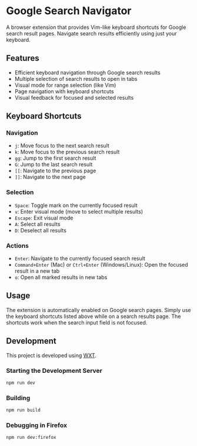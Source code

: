 # Google Search Navigator

A browser extension that provides Vim-like keyboard shortcuts for Google search result pages. Navigate search results efficiently using just your keyboard.

## Features

- Efficient keyboard navigation through Google search results
- Multiple selection of search results to open in tabs
- Visual mode for range selection (like Vim)
- Page navigation with keyboard shortcuts
- Visual feedback for focused and selected results

## Keyboard Shortcuts

### Navigation
- `j`: Move focus to the next search result
- `k`: Move focus to the previous search result
- `gg`: Jump to the first search result
- `G`: Jump to the last search result
- `[[`: Navigate to the previous page
- `]]`: Navigate to the next page

### Selection
- `Space`: Toggle mark on the currently focused result
- `v`: Enter visual mode (move to select multiple results)
- `Escape`: Exit visual mode
- `A`: Select all results
- `D`: Deselect all results

### Actions
- `Enter`: Navigate to the currently focused search result
- `Command+Enter` (Mac) or `Ctrl+Enter` (Windows/Linux): Open the focused result in a new tab
- `o`: Open all marked results in new tabs

## Usage

The extension is automatically enabled on Google search pages. Simply use the keyboard shortcuts listed above while on a search results page. The shortcuts work when the search input field is not focused.

## Development

This project is developed using [WXT](https://wxt.dev/).

### Starting the Development Server

```bash
npm run dev
```

### Building

```bash
npm run build
```

### Debugging in Firefox

```bash
npm run dev:firefox
``` 

